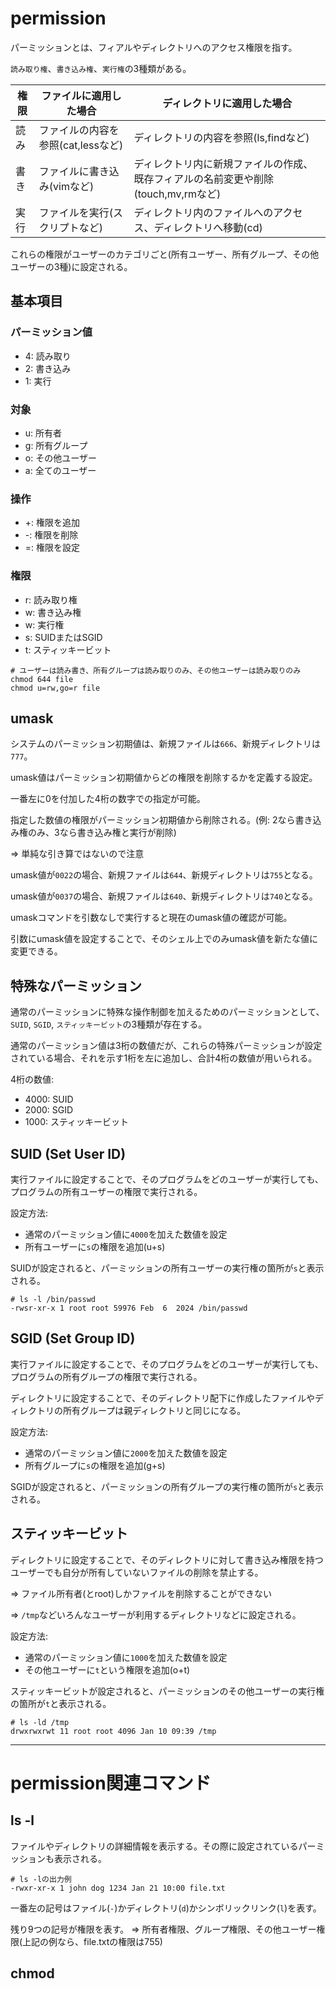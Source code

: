 # permission

パーミッションとは、フィアルやディレクトリへのアクセス権限を指す。

`読み取り権`、`書き込み権`、`実行権`の3種類がある。

| 権限 | ファイルに適用した場合             | ディレクトリに適用した場合                                                        |
|------|------------------------------------|-----------------------------------------------------------------------------------|
| 読み | ファイルの内容を参照(cat,lessなど) | ディレクトリの内容を参照(ls,findなど)                                             |
| 書き | ファイルに書き込み(vimなど)        | ディレクトリ内に新規ファイルの作成、既存フィアルの名前変更や削除(touch,mv,rmなど) |
| 実行 | ファイルを実行(スクリプトなど)     | ディレクトリ内のファイルへのアクセス、ディレクトリへ移動(cd)                      |

これらの権限がユーザーのカテゴリごと(所有ユーザー、所有グループ、その他ユーザーの3種)に設定される。

## 基本項目

### パーミッション値  

- 4: 読み取り
- 2: 書き込み
- 1: 実行

### 対象

- u: 所有者
- g: 所有グループ
- o: その他ユーザー
- a: 全てのユーザー

### 操作

- +: 権限を追加
- -: 権限を削除
- =: 権限を設定

### 権限

- r: 読み取り権
- w: 書き込み権
- w: 実行権
- s: SUIDまたはSGID
- t: スティッキービット

```
# ユーザーは読み書き、所有グループは読み取りのみ、その他ユーザーは読み取りのみ
chmod 644 file
chmod u=rw,go=r file
```

## umask

システムのパーミッション初期値は、新規ファイルは`666`、新規ディレクトリは`777`。

umask値はパーミッション初期値からどの権限を削除するかを定義する設定。

一番左に0を付加した4桁の数字での指定が可能。

指定した数値の権限がパーミッション初期値から削除される。(例: 2なら書き込み権のみ、3なら書き込み権と実行が削除)

=> 単純な引き算ではないので注意

umask値が`0022`の場合、新規ファイルは`644`、新規ディレクトリは`755`となる。

umask値が`0037`の場合、新規ファイルは`640`、新規ディレクトリは`740`となる。

umaskコマンドを引数なしで実行すると現在のumask値の確認が可能。

引数にumask値を設定することで、そのシェル上でのみumask値を新たな値に変更できる。

## 特殊なパーミッション

通常のパーミッションに特殊な操作制御を加えるためのパーミッションとして、`SUID`, `SGID`, `スティッキービット`の3種類が存在する。

通常のパーミッション値は3桁の数値だが、これらの特殊パーミッションが設定されている場合、それを示す1桁を左に追加し、合計4桁の数値が用いられる。

4桁の数値:

- 4000: SUID
- 2000: SGID
- 1000: スティッキービット

## SUID (Set User ID)

実行ファイルに設定することで、そのプログラムをどのユーザーが実行しても、プログラムの所有ユーザーの権限で実行される。

設定方法:

- 通常のパーミッション値に`4000`を加えた数値を設定
- 所有ユーザーに`s`の権限を追加(u+s)

SUIDが設定されると、パーミッションの所有ユーザーの実行権の箇所が`s`と表示される。

```
# ls -l /bin/passwd
-rwsr-xr-x 1 root root 59976 Feb  6  2024 /bin/passwd
```

## SGID (Set Group ID)

実行ファイルに設定することで、そのプログラムをどのユーザーが実行しても、プログラムの所有グループの権限で実行される。

ディレクトリに設定することで、そのディレクトリ配下に作成したファイルやディレクトリの所有グループは親ディレクトリと同じになる。

設定方法:

- 通常のパーミッション値に`2000`を加えた数値を設定
- 所有グループに`s`の権限を追加(g+s)

SGIDが設定されると、パーミッションの所有グループの実行権の箇所が`s`と表示される。

## スティッキービット

ディレクトリに設定することで、そのディレクトリに対して書き込み権限を持つユーザーでも自分が所有していないファイルの削除を禁止する。

=> ファイル所有者(とroot)しかファイルを削除することができない

=> `/tmp`などいろんなユーザーが利用するディレクトリなどに設定される。

設定方法:

- 通常のパーミッション値に`1000`を加えた数値を設定
- その他ユーザーに`t`という権限を追加(o+t)

スティッキービットが設定されると、パーミッションのその他ユーザーの実行権の箇所が`t`と表示される。

```
# ls -ld /tmp
drwxrwxrwt 11 root root 4096 Jan 10 09:39 /tmp
```

---

# permission関連コマンド

## ls -l

ファイルやディレクトリの詳細情報を表示する。その際に設定されているパーミッションも表示される。

```
# ls -lの出力例
-rwxr-xr-x 1 john dog 1234 Jan 21 10:00 file.txt
```

一番左の記号はファイル(`-`)かディレクトリ(`d`)かシンボリックリンク(`l`)を表す。

残り9つの記号が権限を表す。 => 所有者権限、グループ権限、その他ユーザー権限(上記の例なら、file.txtの権限は755)

## chmod


